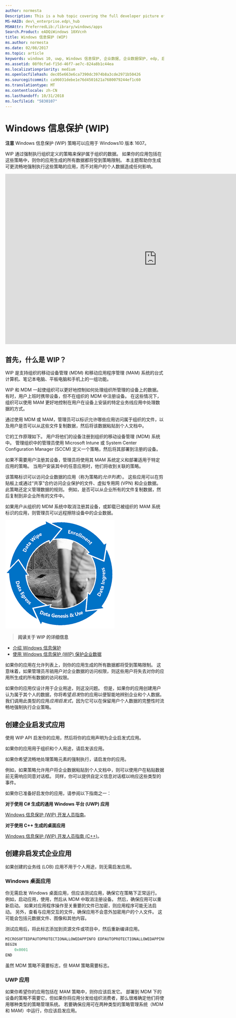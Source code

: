 ```yaml
---
author: normesta
Description: This is a hub topic covering the full developer picture of how Windows Information Protection (WIP) relates to files, buffers, clipboard, networking, background tasks, and data protection under lock.
MS-HAID: dev\_enterprise.edp\_hub
MSHAttr: PreferredLib:/library/windows/apps
Search.Product: eADQiWindows 10XVcnh
title: Windows 信息保护 (WIP)
ms.author: normesta
ms.date: 02/08/2017
ms.topic: article
keywords: windows 10, uwp, Windows 信息保护, 企业数据, 企业数据保护, edp, 启发式应用
ms.assetid: 08f0cfad-f15d-46f7-ae7c-824a8b1c44ea
ms.localizationpriority: medium
ms.openlocfilehash: dec05e663e6ca7390dc3974b8a3cde2971b50426
ms.sourcegitcommit: ca96031debe1e76d4501621a7680079244ef1c60
ms.translationtype: MT
ms.contentlocale: zh-CN
ms.lasthandoff: 10/31/2018
ms.locfileid: "5830107"
---
```

# <a name="windows-information-protection-wip"></a>Windows 信息保护 (WIP)


  __注意__ Windows 信息保护 (WIP) 策略可以应用于 Windows10 版本 1607。

WIP 通过强制执行组织定义的策略来保护属于组织的数据。 如果你的应用包括在这些策略中，则你的应用生成的所有数据都将受到策略限制。 本主题帮助你生成可更流畅地强制执行这些策略的应用，而不对用户的个人数据造成任何影响。
<iframe src="https://channel9.msdn.com/Blogs/Windows-Development-for-the-Enterprise/Securing-Enterprise-Data-with-Windows-Information-Protection/player" width="960" height="540" allowFullScreen frameBorder="0"></iframe>

## <a name="first-what-is-wip"></a>首先，什么是 WIP？

WIP 是支持组织的移动设备管理 (MDM) 和移动应用程序管理 (MAM) 系统的台式计算机、笔记本电脑、平板电脑和手机上的一组功能。

WIP 和 MDM 一起使组织可以更好地控制如何处理组织所管理的设备上的数据。 有时，用户上班时携带设备，但不在组织的 MDM 中注册设备。  在这些情况下，组织可以使用 MAM 更好地控制在用户在设备上安装的特定业务线应用中处理数据的方式。

通过使用 MDM 或 MAM，管理员可以标识允许哪些应用访问属于组织的文件，以及用户是否可以从这些文件复制数据，然后将该数据粘贴到个人文档中。

它的工作原理如下。 用户将他们的设备注册到组织的移动设备管理 (MDM) 系统中。 管理组织中的管理员使用 Microsoft Intune 或 System Center Configuration Manager (SCCM) 定义一个策略，然后将其部署到注册的设备。

如果不需要用户注册其设备，管理员将使用其 MAM 系统定义和部署适用于特定应用的策略。 当用户安装其中的任意应用时，他们将收到关联的策略。

该策略标识可以访问企业数据的应用（称为策略的*允许列表*）。 这些应用可以在剪贴板上或通过“共享”合约访问企业保护的文件、虚拟专用网 (VPN) 和企业数据。 此策略还定义管理数据的规则。 例如，是否可以从企业所有的文件复制数据，然后复制到非企业所有的文件中。

如果用户从组织的 MDM 系统中取消注册其设备，或卸载已被组织的 MAM 系统标识的应用，则管理员可以远程擦除设备中的企业数据。

![WIP 生命周期](images/wip-lifecycle.png)

> **阅读关于 WIP 的详细信息** <br>
* [介绍 Windows 信息保护](https://blogs.technet.microsoft.com/windowsitpro/2016/06/29/introducing-windows-information-protection/)
* [使用 Windows 信息保护 (WIP) 保护企业数据](https://technet.microsoft.com/library/dn985838(v=vs.85).aspx)

如果你的应用在允许列表上，则你的应用生成的所有数据都将受到策略限制。 这意味着，如果管理员吊销用户对企业数据的访问权限，则这些用户将失去对你的应用所生成的所有数据的访问权限。

如果你的应用仅设计用于企业用途，则这没问题。 但是，如果你的应用创建用户认为属于其个人的数据，你将希望*启发*你的应用以便智能地辨别企业和个人数据。 我们调用此类型的应用*应用启发式*，因为它可以在保留用户个人数据的完整性时流畅地强制执行企业策略。

## <a name="create-an-enterprise-enlightened-app"></a>创建企业启发式应用

使用 WIP API 启发你的应用，然后将你的应用声明为企业启发式应用。

如果你的应用用于组织和个人用途，请启发该应用。

如果你希望流畅地处理策略元素的强制执行，请启发你的应用。

例如，如果策略允许用户将企业数据粘贴到个人文档中，则可以使用户在粘贴数据前无需响应同意对话框。 同样，你可以提供自定义信息对话框以响应这些类型的事件。

如果你已准备好启发你的应用，请参阅以下指南之一：

**对于使用 C# 生成的通用 Windows 平台 (UWP) 应用**

[Windows 信息保护 (WIP) 开发人员指南](wip-dev-guide.md)。

**对于使用 C++ 生成的桌面应用**

[Windows 信息保护 (WIP) 开发人员指南 (C++)](http://go.microsoft.com/fwlink/?LinkId=822192)。


## <a name="create-non-enlightened-enterprise-app"></a>创建非启发式企业应用

如果创建的业务线 (LOB) 应用不用于个人用途，则无需启发应用。

### <a name="windows-desktop-apps"></a>Windows 桌面应用
你无需启发 Windows 桌面应用，但应该测试应用，确保它在策略下正常运行。 例如，启动应用，使用，然后从 MDM 中取消注册设备。 然后，确保应用可以重新启动。 如果对应用程序操作至关重要的文件已加密，则应用程序可能无法启动。 另外，查看与应用交互的文件，确保应用不会意外加密用户的个人文件。 这可能会包括元数据文件、图像和其他内容。

测试应用后，将此标志添加到资源文件或项目中，然后重新编译应用。

```cpp
MICROSOFTEDPAUTOPROTECTIONALLOWEDAPPINFO EDPAUTOPROTECTIONALLOWEDAPPINFOID
BEGIN
    0x0001
END
```
虽然 MDM 策略不需要标志，但 MAM 策略需要标志。

### <a name="uwp-apps"></a>UWP 应用

如果你希望你的应用包括在 MAM 策略中，则你应该启发它。 部署到 MDM 下的设备的策略不需要它，但如果你将应用分发给组织消费者，那么很难确定他们将使用哪种类型的策略管理系统。 若要确保应用可在两种类型的策略管理系统（MDM 和 MAM）中运行，你应该启发应用。






 
